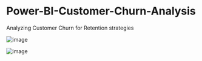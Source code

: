 # Power-BI-Customer-Churn-Analysis
Analyzing Customer Churn for Retention strategies

![image](https://github.com/monika192/Power-BI-Customer-Churn-Analysis/assets/70840949/17df87ab-8661-441c-9853-800caad42a2b)

![image](https://github.com/monika192/Power-BI-Customer-Churn-Analysis/assets/70840949/294a5039-7383-42bb-9dee-5a11fdb422a8)
